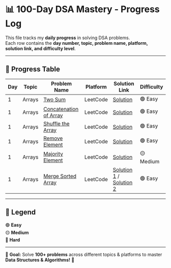 # 📊 100-Day DSA Mastery - Progress Log  

This file tracks my **daily progress** in solving DSA problems.  
Each row contains the **day number, topic, problem name, platform, solution link, and difficulty level**.  

---

## 📅 Progress Table  

| Day  | Topic      | Problem Name                                   | Platform   | Solution Link                                      | Difficulty |
|------|-----------|-----------------------------------------------|------------|--------------------------------------------------|------------|
| 1    | Arrays    | [Two Sum](https://leetcode.com/problems/two-sum/) | LeetCode   | [Solution](./Arrays/Two-Sum.java)                | 🟢 Easy    |
| 1    | Arrays    | [Concatenation of Array](https://leetcode.com/problems/concatenation-of-array/) | LeetCode   | [Solution](./Arrays/Concatenation-Of-Array.java) | 🟢 Easy    |
| 1    | Arrays    | [Shuffle the Array](https://leetcode.com/problems/shuffle-the-array/) | LeetCode   | [Solution](./Arrays/Shuffle-The-Array.java)      | 🟢 Easy    |
| 1    | Arrays    | [Remove Element](https://leetcode.com/problems/remove-element/) | LeetCode   | [Solution](./Arrays/Remove-Element.java)         | 🟢 Easy    |
| 1    | Arrays    | [Majority Element](https://leetcode.com/problems/majority-element/) | LeetCode   | [Solution](./Arrays/Majority-Element.java)       | 🟡 Medium  |
| 1    | Arrays    | [Merge Sorted Array](https://leetcode.com/problems/merge-sorted-array/) | LeetCode   | [Solution 1](./Arrays/Merge-Sorted-Array-1.java) / [Solution 2](./Arrays/Merge-Sorted-Array-2.java) | 🟢 Easy    |

---

## 📌 Legend  
🟢 **Easy**  
🟡 **Medium**  
🔴 **Hard**  

---


🎯 **Goal:** Solve **100+ problems** across different topics & platforms to master **Data Structures & Algorithms!** 🚀
